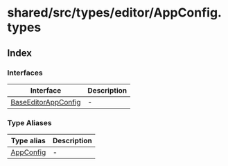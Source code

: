 # shared/src/types/editor/AppConfig.types

## Index

### Interfaces

| Interface | Description |
| ------ | ------ |
| [BaseEditorAppConfig](interfaces/BaseEditorAppConfig.md) | - |

### Type Aliases

| Type alias | Description |
| ------ | ------ |
| [AppConfig](type-aliases/AppConfig.md) | - |
